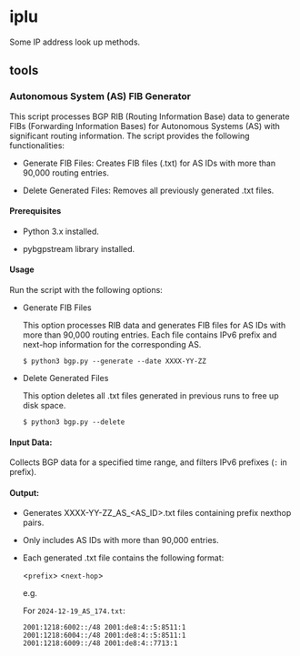 # iplu
Some IP address look up methods.

## tools

### Autonomous System (AS) FIB Generator

This script processes BGP RIB (Routing Information Base) data to generate FIBs (Forwarding Information Bases) for Autonomous Systems (AS) with significant routing information. The script provides the following functionalities:

* Generate FIB Files: Creates FIB files (.txt) for AS IDs with more than 90,000 routing entries.

* Delete Generated Files: Removes all previously generated .txt files.

#### Prerequisites

* Python 3.x installed.

* pybgpstream library installed.


#### Usage

Run the script with the following options:

* Generate FIB Files

    This option processes RIB data and generates FIB files for AS IDs with more than 90,000 routing entries. Each file contains IPv6 prefix and next-hop information for the corresponding AS.

    ```shell
    $ python3 bgp.py --generate --date XXXX-YY-ZZ
    ```

* Delete Generated Files

    This option deletes all .txt files generated in previous runs to free up disk space.

    ```shell
    $ python3 bgp.py --delete
    ```



#### Input Data:

Collects BGP data for a specified time range, and filters IPv6 prefixes (`:` in prefix).

#### Output:

* Generates XXXX-YY-ZZ_AS_<AS_ID>.txt files containing prefix nexthop pairs.

* Only includes AS IDs with more than 90,000 entries.


* Each generated .txt file contains the following format:

    <`prefix`> <`next-hop`>

    e.g.

    For `2024-12-19_AS_174.txt`:
    ```
    2001:1218:6002::/48 2001:de8:4::5:8511:1
    2001:1218:6004::/48 2001:de8:4::5:8511:1
    2001:1218:6009::/48 2001:de8:4::7713:1
    ```
